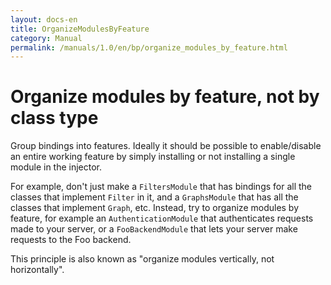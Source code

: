 ```yaml
---
layout: docs-en
title: OrganizeModulesByFeature
category: Manual
permalink: /manuals/1.0/en/bp/organize_modules_by_feature.html
---
```

# Organize modules by feature, not by class type

Group bindings into features. Ideally it should be possible to enable/disable an
entire working feature by simply installing or not installing a single module in
the injector.

For example, don't just make a `FiltersModule` that has bindings for all the
classes that implement `Filter` in it, and a `GraphsModule` that has all the
classes that implement `Graph`, etc. Instead, try to organize modules by
feature, for example an `AuthenticationModule` that authenticates requests made
to your server, or a `FooBackendModule` that lets your server make requests to
the Foo backend.

This principle is also known as "organize modules vertically, not horizontally".
